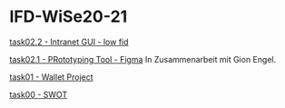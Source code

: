 # IFD-WiSe20-21

[task02.2 - Intranet GUI - low fid](https://mnlmrngl.github.io/IFD-WiSe20-21/task02-GUI/task0202-intranet-low%20fid)

[task02.1 - PRototyping Tool - Figma](https://github.com/gionegel/IFD-WiSe20-21/blob/main/task-2-1.md) In Zusammenarbeit mit Gion Engel.

[task01 - Wallet Project](https://mnlmrngl.github.io/IFD-WiSe20-21task01-wallet_project/task01-wallet_project.pdf)

[task00 - SWOT](https://mnlmrngl.github.io/IFD-WiSe20-21/task00/task00_swot.html)


